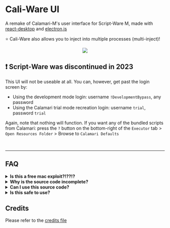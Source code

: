 <h1>Cali-Ware UI</h1>
<p>A remake of Calamari-M's user interface for Script-Ware M, made with <a href="https://reactdesktop.js.org">react-desktop</a> and <a href="https://www.electronjs.org/">electron.js</a></p>

⭐ Cali-Ware also allows you to inject into multiple processes (multi-inject)!

<center><img src="https://i.imgur.com/UHzbzLW.png"></img></center>

<h2>❗ Script-Ware was discontinued in 2023</h2>
<p>This UI will not be useable at all. You can, however, get past the login screen by:</p>
<ul>
  <li>Using the development mode login: username <code>!DevelopmentBypass</code>, any password</li>
  <li>Using the Calamari trial mode recreation login: username <code>trial</code>, password <code>trial</code></li>
</ul>
<p>Again, note that nothing will function. If you want any of the bundled scripts from Calamari: press the <code>?</code> button on the bottom-right of the <code>Executor</code> tab > <code>Open Resources Folder</code> > Browse to <code>Calamari Defaults</code></p>
<br>
<hr>
<h2>FAQ</h2>
<details>
  <summary><strong>Is this a free mac exploit?!??!?</strong></summary>
  <br>
  <h1>NO</h1> <p>This is an alternative UI for <a href="https://script-ware.com/m">Script-Ware M</a> written in Javascript. You'll need a SW-M account in order to use this.</p>
  <br>
</details>
<details>
  <summary><strong>Why is the source code incomplete?</strong></summary>
  <br>
  In order to comply with the requests of the Script-Ware team, any code taken from <a href="https://script-ware.com/m">Script-Ware M</a> or <a href="https://jellyfish.thelmgn.com/">Jellyfish 3</a> (with permission) should not be included in a public repository. However, you may download a fully functional macOS application from the <a href="https://github.com/Mars7383/Cali-Ware-UI/releases/">releases section</a> of this repository.
  <br>
</details>
<details>
  <summary><strong>Can I use this source code?</strong></summary>
  <br>
  Feel free to use any code from this repository as long as you credit the appropriate people mentioned <a href="CREDITS.md">here</a>. If you want to use code from Script-Ware M, you must contact <a href="https://github.com/theLMGN">theLMGN</a>.
  <br>
</details>
<details>
  <summary><strong>Is this safe to use?</strong></summary>
  <br>
  This is simply an alternative UI for Script-Ware M and doesn't send your credentials anywhere besides https://script-ware.com/ and the .DYLIB file downloaded by SW-M. Cali-Ware uses the same code for authentication as SW-M.
  <br>
</details>

<h2>Credits</h2>
Please refer to the <a href="CREDITS.md">credits file</a>
